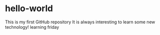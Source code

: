 # hello-world
This is my first GitHub repository
It is always interesting to learn some new technology!
learning 
friday
